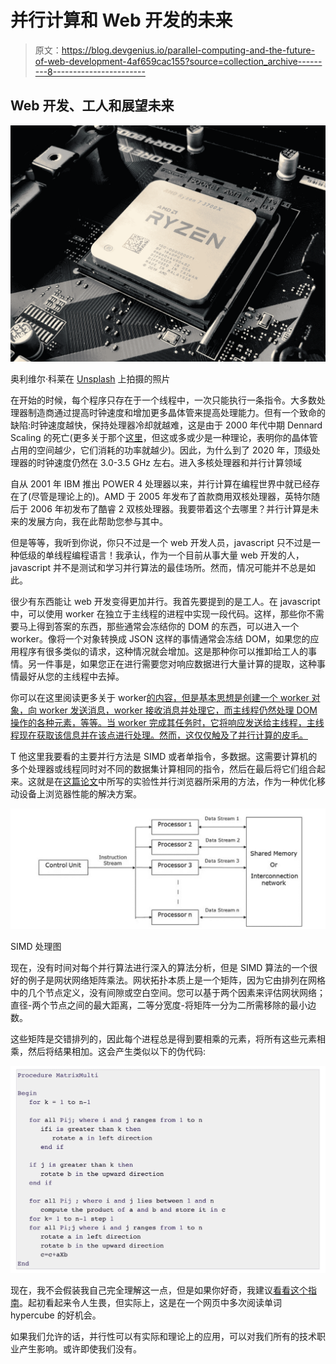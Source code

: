 # 并行计算和 Web 开发的未来

> 原文：<https://blog.devgenius.io/parallel-computing-and-the-future-of-web-development-4af659cac155?source=collection_archive---------8----------------------->

## Web 开发、工人和展望未来

![](img/a85639fd6b09961ba95fdefae817b25d.png)

奥利维尔·科莱在 [Unsplash](https://unsplash.com?utm_source=medium&utm_medium=referral) 上拍摄的照片

在开始的时候，每个程序只存在于一个线程中，一次只能执行一条指令。大多数处理器制造商通过提高时钟速度和增加更多晶体管来提高处理能力。但有一个致命的缺陷:时钟速度越快，保持处理器冷却就越难，这是由于 2000 年代中期 Dennard Scaling 的死亡(更多关于那个[这里](https://en.wikipedia.org/wiki/Dennard_scaling)，但这或多或少是一种理论，表明你的晶体管占用的空间越少，它们消耗的功率就越少)。因此，为什么到了 2020 年，顶级处理器的时钟速度仍然在 3.0-3.5 GHz 左右。进入多核处理器和并行计算领域

自从 2001 年 IBM 推出 POWER 4 处理器以来，并行计算在编程世界中就已经存在了(尽管是理论上的)。AMD 于 2005 年发布了首款商用双核处理器，英特尔随后于 2006 年初发布了酷睿 2 双核处理器。我要带着这个去哪里？并行计算是未来的发展方向，我在此帮助您参与其中。

但是等等，我听到你说，你只不过是一个 web 开发人员，javascript 只不过是一种低级的单线程编程语言！我承认，作为一个目前从事大量 web 开发的人，javascript 并不是测试和学习并行算法的最佳场所。然而，情况可能并不总是如此。

很少有东西能让 web 开发变得更加并行。我首先要提到的是工人。在 javascript 中，可以使用 worker 在独立于主线程的进程中实现一段代码。这样，那些你不需要马上得到答案的东西，那些通常会冻结你的 DOM 的东西，可以进入一个 worker。像将一个对象转换成 JSON 这样的事情通常会冻结 DOM，如果您的应用程序有很多类似的请求，这种情况就会增加。这是那种你可以推卸给工人的事情。另一件事是，如果您正在进行需要您对响应数据进行大量计算的提取，这种事情最好从您的主线程中去掉。

你可以在这里阅读更多关于 worker[的内容，但是基本思想是创建一个 worker 对象，向 worker 发送消息，worker 接收消息并处理它，而主线程仍然处理 DOM 操作的各种元素，等等。当 worker 完成其任务时，它将响应发送给主线程，主线程现在获取该信息并在该点进行处理。然而，这仅仅触及了并行计算的皮毛。](https://developer.mozilla.org/en-US/docs/Web/API/Web_Workers_API/Using_web_workers)

T 他这里我要看的主要并行方法是 SIMD 或者单指令，多数据。这需要计算机的多个处理器或线程同时对不同的数据集计算相同的指令，然后在最后将它们组合起来。这就是在[这篇论文](https://www.usenix.org/legacy/event/hotpar09/tech/full_papers/jones/jones.pdf)中所写的实验性并行浏览器所采用的方法，作为一种优化移动设备上浏览器性能的解决方案。

![](img/07776072b6d2f44bf0c0a4870505f3f7.png)

SIMD 处理图

现在，没有时间对每个并行算法进行深入的算法分析，但是 SIMD 算法的一个很好的例子是网状网络矩阵乘法。网状拓扑本质上是一个矩阵，因为它由排列在网格中的几个节点定义，没有间隙或空白空间。您可以基于两个因素来评估网状网络；直径-两个节点之间的最大距离，二等分宽度-将矩阵一分为二所需移除的最小边数。

这些矩阵是交错排列的，因此每个进程总是得到要相乘的元素，将所有这些元素相乘，然后将结果相加。这会产生类似以下的伪代码:

![](img/cefde61bb7039be35a17626626dc5abc.png)

现在，我不会假装我自己完全理解这一点，但是如果你好奇，我建议[看看这个指南](https://www.tutorialspoint.com/parallel_algorithm/parallel_algorithm_quick_guide.htm)。起初看起来令人生畏，但实际上，这是在一个网页中多次阅读单词 hypercube 的好机会。

如果我们允许的话，并行性可以有实际和理论上的应用，可以对我们所有的技术职业产生影响。或许即使我们没有。